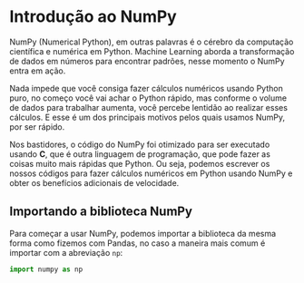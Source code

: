 # Introdução ao NumPy

NumPy (Numerical Python), em outras palavras é o cérebro da computação científica e numérica em Python. Machine Learning aborda a transformação de dados em números para encontrar padrões, nesse momento o NumPy entra em ação.

Nada impede que você consiga fazer cálculos numéricos usando Python puro, no começo você vai achar o Python rápido, mas conforme o volume de dados para trabalhar aumenta, você percebe lentidão ao realizar esses cálculos. E esse é um dos principais motivos pelos quais usamos NumPy, por ser rápido.

Nos bastidores, o código do NumPy foi otimizado para ser executado usando **C**, que é outra linguagem de programação, que pode fazer as coisas muito mais rápidas que Python. Ou seja, podemos escrever os nossos códigos para fazer cálculos numéricos em Python usando NumPy e obter os benefícios adicionais de velocidade.

## Importando a biblioteca NumPy

Para começar a usar NumPy, podemos importar a biblioteca da mesma forma como fizemos com Pandas, no caso a maneira mais comum é importar com a abreviação `np`:

```python
import numpy as np
```